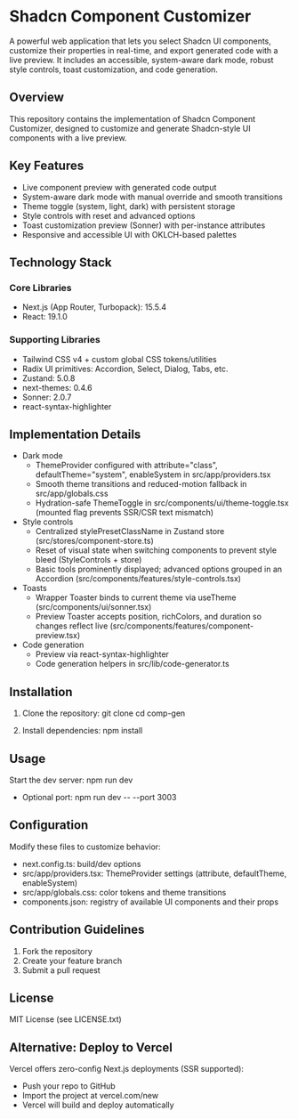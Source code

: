 # Shadcn Component Customizer

A powerful web application that lets you select Shadcn UI components, customize their properties in real-time, and export generated code with a live preview. It includes an accessible, system-aware dark mode, robust style controls, toast customization, and code generation.

## Overview
This repository contains the implementation of Shadcn Component Customizer, designed to customize and generate Shadcn-style UI components with a live preview.

## Key Features
- Live component preview with generated code output
- System-aware dark mode with manual override and smooth transitions
- Theme toggle (system, light, dark) with persistent storage
- Style controls with reset and advanced options
- Toast customization preview (Sonner) with per-instance attributes
- Responsive and accessible UI with OKLCH-based palettes

## Technology Stack
### Core Libraries
- Next.js (App Router, Turbopack): 15.5.4
- React: 19.1.0

### Supporting Libraries
- Tailwind CSS v4 + custom global CSS tokens/utilities
- Radix UI primitives: Accordion, Select, Dialog, Tabs, etc.
- Zustand: 5.0.8
- next-themes: 0.4.6
- Sonner: 2.0.7
- react-syntax-highlighter

## Implementation Details
- Dark mode
  - ThemeProvider configured with attribute="class", defaultTheme="system", enableSystem in src/app/providers.tsx
  - Smooth theme transitions and reduced-motion fallback in src/app/globals.css
  - Hydration-safe ThemeToggle in src/components/ui/theme-toggle.tsx (mounted flag prevents SSR/CSR text mismatch)
- Style controls
  - Centralized stylePresetClassName in Zustand store (src/stores/component-store.ts)
  - Reset of visual state when switching components to prevent style bleed (StyleControls + store)
  - Basic tools prominently displayed; advanced options grouped in an Accordion (src/components/features/style-controls.tsx)
- Toasts
  - Wrapper Toaster binds to current theme via useTheme (src/components/ui/sonner.tsx)
  - Preview Toaster accepts position, richColors, and duration so changes reflect live (src/components/features/component-preview.tsx)
- Code generation
  - Preview via react-syntax-highlighter
  - Code generation helpers in src/lib/code-generator.ts

## Installation
1. Clone the repository:
   git clone <your-repository-url>
   cd comp-gen

2. Install dependencies:
   npm install

## Usage
Start the dev server:
   npm run dev

- Optional port:
   npm run dev -- --port 3003

## Configuration
Modify these files to customize behavior:
- next.config.ts: build/dev options
- src/app/providers.tsx: ThemeProvider settings (attribute, defaultTheme, enableSystem)
- src/app/globals.css: color tokens and theme transitions
- components.json: registry of available UI components and their props

## Contribution Guidelines
1. Fork the repository
2. Create your feature branch
3. Submit a pull request

## License
MIT License (see LICENSE.txt)

## Alternative: Deploy to Vercel
Vercel offers zero-config Next.js deployments (SSR supported):
- Push your repo to GitHub
- Import the project at vercel.com/new
- Vercel will build and deploy automatically
